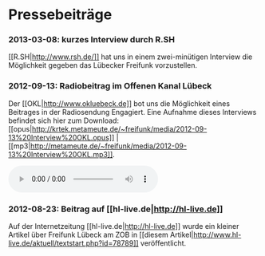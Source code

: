 # Pressebeiträge

### 2013-03-08: kurzes Interview durch R.SH
[[R.SH|http://www.rsh.de/]] hat uns in einem zwei-minütigen Interview die Möglichkeit gegeben das Lübecker Freifunk vorzustellen.

### 2012-09-13: Radiobeitrag im Offenen Kanal Lübeck
Der [[OKL|http://www.okluebeck.de]] bot uns die Möglichkeit eines Beitrages in der Radiosendung Engagiert. Eine Aufnahme dieses Interviews befindet sich hier zum Download: [[opus|http://krtek.metameute.de/~freifunk/media/2012-09-13%20Interview%20OKL.opus]] | [[mp3|http://metameute.de/~freifunk/media/2012-09-13%20Interview%20OKL.mp3]].

<audio controls="controls">
  <source src="http://metameute.de/~freifunk/media/2012-09-13%20Interview%20OKL.opus"/>
  <source src="http://metameute.de/~freifunk/media/2012-09-13%20Interview%20OKL.mp3" />
</audio>

### 2012-08-23: Beitrag auf [[hl-live.de|http://hl-live.de]]
Auf der Internetzeitung [[hl-live.de|http://hl-live.de]] wurde ein kleiner Artikel über Freifunk Lübeck am ZOB in [[diesem Artikel|http://www.hl-live.de/aktuell/textstart.php?id=78789]] veröffentlicht.
